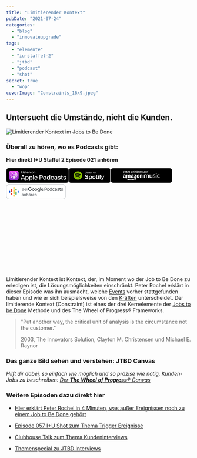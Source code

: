 ```yaml
---
title: "Limitierender Kontext"
pubDate: "2021-07-24"
categories:
  - "blog"
  - "innovateupgrade"
tags:
  - "elemente"
  - "iu-staffel-2"
  - "jtbd"
  - "podcast"
  - "shot"
secret: true
  - "wop"
coverImage: "Constraints_16x9.jpeg"
---
```


## Untersucht die Umstände, nicht die Kunden.

![Limitierender Kontext im Jobs to Be Done ](images/Constraints_16x9-1024x576.jpeg)

### Überall zu hören, wo es Podcasts gibt:

**Hier direkt I+U Staffel 2 Episode 021 anhören**

[![](images/listen-on-apple-podcast.png)](https://podcasts.apple.com/de/podcast/limitierender-kontext/id1354901024?i=1000529919561)[![](images/listen-on-spotify.png)](https://open.spotify.com/episode/4MvzeouG5Bt6adwqXkg9HP)[![](images/ListenOn_AmazonMusic_button_Black_RGB_5X_DE-300x73.png)](https://music.amazon.de/podcasts/4838bd28-7b97-4912-80cb-de39a6c75654/episodes/f0424103-f91b-485d-9aac-33e145804f9b/innovate-upgrade-limitierender-kontext)[![jobs to be done podcast](images/DE_Google_Podcasts_Badge_8x-300x76.png)](https://podcasts.google.com/feed/aHR0cHM6Ly96dW04cnkucG9kY2FzdGVyLmRlL29iZXJ3YXNzZXIucnNz/episode/cG9kLTYwZjZiZjcyOTU5NGU3MjY0NTI0NjQ?sa=X&ved=0CAUQkfYCahcKEwi4laTb7sH8AhUAAAAAHQAAAAAQAQ)

<iframe data-cookie-consent="marketing" data-cookieblock-src="https://embed.podcasts.apple.com/us/podcast/limitierender-kontext/id1354901024?i=1000529919561&amp;itsct=podcast_box_player&amp;itscg=30200&amp;ls=1&amp;theme=auto" height="175px" frameborder="0" sandbox="allow-forms allow-popups allow-same-origin allow-scripts allow-top-navigation-by-user-activation" allow="autoplay *; encrypted-media *;" style="width: 100%; max-width: 660px; overflow: hidden; border-top-left-radius: 10px; border-top-right-radius: 10px; border-bottom-right-radius: 10px; border-bottom-left-radius: 10px; background-color: transparent;"></iframe>

Limitierender Kontext ist Kontext, der, im Moment wo der Job to Be Done zu erledigen ist, die Lösungsmöglichkeiten einschränkt. Peter Rochel erklärt in dieser Episode was ihn ausmacht, welche [Events](https://oberwasser-consulting.de/trigger-events-des-jtbd-fortschrittszyklus/) vorher stattgefunden haben und wie er sich beispielsweise von den [Kräften](https://oberwasser-consulting.de/kraefte-im-jobs-to-be-done-modell/) unterscheidet. Der limitierende Kontext (Constraint) ist eines der drei Kernelemente der [Jobs to be Done](https://oberwasser-consulting.de/der-job-to-be-done-jtbd/) Methode und des The Wheel of Progress® Frameworks.

> "Put another way, the critical unit of analysis is the circumstance not the customer."
>
> 2003, The Innovators Solution, Clayton M. Christensen und Michael E. Raynor

### Das ganze Bild sehen und verstehen: JTBD Canvas

_Hilft dir dabei, so einfach wie möglich und so präzise wie nötig, Kunden-Jobs zu beschreiben: [Der **The Wheel of Progress®** Canvas](https://oberwasser-consulting.de/jtbd-tools/)_

### Weitere Episoden dazu direkt hier

- [Hier erklärt Peter Rochel in 4 Minuten, was außer Ereignissen noch zu einem Job to Be Done gehört](https://oberwasser-consulting.de/der-job-to-be-done-jtbd/)

- [Episode 057 I+U Shot zum Thema Trigger Ereignisse](https://oberwasser-consulting.de/trigger-events-des-jtbd-fortschrittszyklus/)

- [Clubhouse Talk zum Thema Kundeninterviews](https://oberwasser-consulting.de/auf-die-fragen-kommt-es-an-jtbd-meetup-35/)

- [Themenspecial zu JTBD Interviews](https://oberwasser-consulting.de/interview/)
